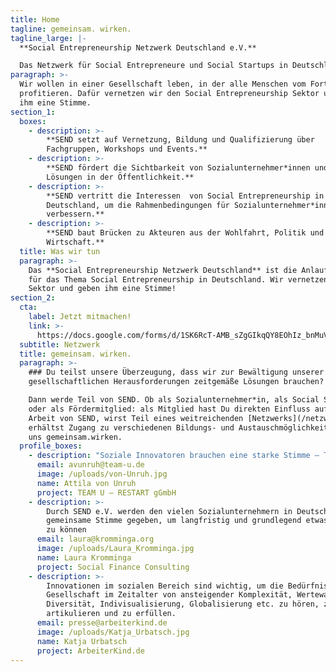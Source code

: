 ```yaml
---
title: Home
tagline: gemeinsam. wirken.
tagline_large: |-
  **Social Entrepreneurship Netzwerk Deutschland e.V.** 

  Das Netzwerk für Social Entrepreneure und Social Startups in Deutschland.
paragraph: >-
  Wir wollen in einer Gesellschaft leben, in der alle Menschen vom Fortschritt
  profitieren. Dafür vernetzen wir den Social Entrepreneurship Sektor und geben
  ihm eine Stimme.
section_1:
  boxes:
    - description: >-
        **SEND setzt auf Vernetzung, Bildung und Qualifizierung über
        Fachgruppen, Workshops und Events.**
    - description: >-
        **SEND fördert die Sichtbarkeit von Sozialunternehmer*innen und ihren
        Lösungen in der Öffentlichkeit.**
    - description: >-
        **SEND vertritt die Interessen  von Social Entrepreneurship in
        Deutschland, um die Rahmenbedingungen für Sozialunternehmer*innen zu
        verbessern.**
    - description: >-
        **SEND baut Brücken zu Akteuren aus der Wohlfahrt, Politik und
        Wirtschaft.**
  title: Was wir tun
  paragraph: >-
    Das **Social Entrepreneurship Netzwerk Deutschland** ist die Anlaufstelle
    für das Thema Social Entrepreneurship in Deutschland. Wir vernetzen den
    Sektor und geben ihm eine Stimme!
section_2:
  cta:
    label: Jetzt mitmachen!
    link: >-
      https://docs.google.com/forms/d/1SK6RcT-AMB_sZgGIkqQY8EOhIz_bnMuVSuJ7zCmd4Mg/viewform?edit_requested=true
  subtitle: Netzwerk
  title: gemeinsam. wirken.
  paragraph: >-
    ### Du teilst unsere Überzeugung, dass wir zur Bewältigung unserer
    gesellschaftlichen Herausforderungen zeitgemäße Lösungen brauchen? 

    Dann werde Teil von SEND. Ob als Sozialunternehmer*in, als Social Startup
    oder als Fördermitglied: als Mitglied hast Du direkten Einfluss auf die
    Arbeit von SEND, wirst Teil eines weitreichenden [Netzwerks](/netzwerk) und
    erhältst Zugang zu verschiedenen Bildungs- und Austauschmöglichkeiten. Lass
    uns gemeinsam.wirken.
  profile_boxes:
    - description: "Soziale Innovatoren brauchen eine starke Stimme – TEAM U engagiert sich bei SEND, weil wir nur \Lgemeinsam Veränderungen bewirken können"
      email: avunruh@team-u.de
      image: /uploads/von-Unruh.jpg
      name: Attila von Unruh
      project: TEAM U — RESTART gGmbH
    - description: >-
        Durch SEND e.V. werden den vielen Sozialunternehmern in Deutschland eine
        gemeinsame Stimme gegeben, um langfristig und grundlegend etwas bewegen
        zu können
      email: laura@kromminga.org
      image: /uploads/Laura_Kromminga.jpg
      name: Laura Kromminga
      project: Social Finance Consulting
    - description: >-
        Innovationen im sozialen Bereich sind wichtig, um die Bedürfnisse einer
        Gesellschaft im Zeitalter von ansteigender Komplexität, Wertewandel,
        Diversität, Indivisualisierung, Globalisierung etc. zu hören, zu
        artikulieren und zu erfüllen.
      email: presse@arbeiterkind.de
      image: /uploads/Katja_Urbatsch.jpg
      name: Katja Urbatsch
      project: ArbeiterKind.de
---
```

